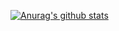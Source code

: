 [![Anurag's github stats](https://github-readme-stats.vercel.app/api?username=lnm011223)](https://github.com/anuraghazra/github-readme-stats)

